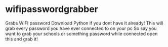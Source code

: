 # wifipasswordgrabber
Grabs WIFI password
Download Python if you dont have it already!
This will grab every password you have ever connected to on your pc
So say you want to grab your schools or something password while connected
open this and grab it! 
